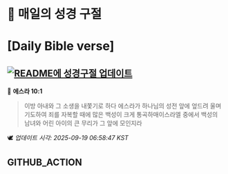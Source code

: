 # 🙏 매일의 성경 구절
# [Daily Bible verse]
## [![README에 성경구절 업데이트](https://github.com/DONGSUKA/first_test/actions/workflows/update-readme-bible.yml/badge.svg)](https://github.com/DONGSUKA/first_test/actions/workflows/update-readme-bible.yml)
<!-- START_BIBLE_VERSE -->
📖 **에스라 10:1**
> 이방 아내와 그 소생을 내쫓기로 하다 에스라가 하나님의 성전 앞에 엎드려 울며 기도하여 죄를 자복할 때에 많은 백성이 크게 통곡하매이스라엘 중에서 백성의 남녀와 어린 아이의 큰 무리가 그 앞에 모인지라

🕊️ _업데이트 시각: 2025-09-19 06:58:47 KST_
  <!-- END_BIBLE_VERSE -->
## GITHUB_ACTION
